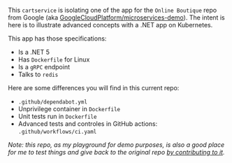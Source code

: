 This `cartservice` is isolating one of the app for the `Online Boutique` repo from Google (aka [GoogleCloudPlatform/microservices-demo](https://github.com/GoogleCloudPlatform/microservices-demo)). The intent is here is to illustrate advanced concepts with a .NET app on Kubernetes.

This app has those specifications:
- Is a .NET 5
- Has `Dockerfile` for Linux
- Is a `gRPC` endpoint
- Talks to `redis`

Here are some differences you will find in this current repo:
- `.github/dependabot.yml`
- Unprivilege container in `Dockerfile`
- Unit tests run in `Dockerfile`
- Advanced tests and controles in GitHub actions: `.github/workflows/ci.yaml`

_Note: this repo, as my playground for demo purposes, is also a good place for me to test things and give back to the original repo [by contributing to it](https://github.com/GoogleCloudPlatform/microservices-demo/pulls?q=is%3Apr+author%3Amathieu-benoit)._